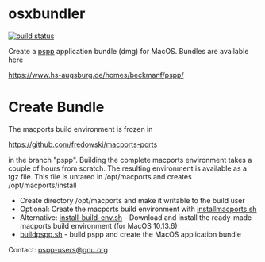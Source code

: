 osxbundler
=======

[![build status](https://github.com/fredowski/osxbundler/workflows/psppbundle/badge.svg)](https://github.com/fredowski/osxbundler/actions)

Create a [pspp](https://www.gnu.org/software/pspp) application bundle (dmg) for MacOS. Bundles are available here

https://www.hs-augsburg.de/homes/beckmanf/pspp/

Create Bundle
=========

The macports build environment is frozen in

https://github.com/fredowski/macports-ports

in the branch "pspp". Building the complete macports environment takes a couple of hours from scratch. The resulting environment is available as a tgz file. This file is untared in /opt/macports and creates /opt/macports/install

* Create directory /opt/macports and make it writable to the build user
* Optional: Create the macports build environment with [installmacports.sh](https://github.com/fredowski/osxbundler/blob/master/installmacports.sh)
* Alternative: [install-build-env.sh](https://github.com/fredowski/osxbundler/blob/master/install-build-env.sh) - Download and install the ready-made macports build environment (for MacOS 10.13.6)
* [buildpspp.sh](https://github.com/fredowski/osxbundler/blob/master/buildpspp.sh) - build pspp and create the MacOS application bundle

Contact: pspp-users@gnu.org
